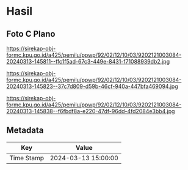 # Hasil

## Foto C Plano

https://sirekap-obj-formc.kpu.go.id/a425/pemilu/ppwp/92/02/12/10/03/9202121003084-20240313-145811--ffc1f5ad-67c3-449e-8431-f71088939db2.jpg

https://sirekap-obj-formc.kpu.go.id/a425/pemilu/ppwp/92/02/12/10/03/9202121003084-20240313-145823--37c7d809-d59b-46cf-940a-447bfa469094.jpg

https://sirekap-obj-formc.kpu.go.id/a425/pemilu/ppwp/92/02/12/10/03/9202121003084-20240313-145838--f6fbdf8a-e220-47df-96dd-4fd2084e3bb4.jpg


## Metadata

| Key        | Value               |
| ---------- | ------------------- |
| Time Stamp | 2024-03-13 15:00:00 |



